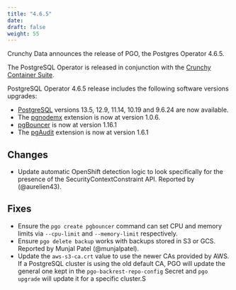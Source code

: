 ```yaml
---
title: "4.6.5"
date:
draft: false
weight: 55
---
```


Crunchy Data announces the release of PGO, the Postgres Operator 4.6.5.

The PostgreSQL Operator is released in conjunction with the [Crunchy Container Suite](https://github.com/CrunchyData/crunchy-containers/).

PostgreSQL Operator 4.6.5 release includes the following software versions upgrades:

- [PostgreSQL](https://www.postgresql.org) versions 13.5, 12.9, 11.14, 10.19 and 9.6.24 are now available.
- The [pgnodemx](https://github.com/CrunchyData/pgnodemx) extension is now at version 1.0.6.
- [pgBouncer](https://www.pgbouncer.org/) is now at version 1.16.1
- The [pgAudit](https://github.com/pgaudit/pgaudit) extension is now at version 1.6.1

## Changes

- Update automatic OpenShift detection logic to look specifically for the presence of the SecurityContextConstraint API. Reported by (@aurelien43).

## Fixes

- Ensure the `pgo create pgbouncer` command can set CPU and memory limits via `--cpu-limit` and `--memory-limit` respectively.
- Ensure `pgo delete backup` works with backups stored in S3 or GCS. Reported by Munjal Patel (@munjalpatel).
- Update the `aws-s3-ca.crt` value to use the newer CAs provided by AWS. If a PostgreSQL cluster is using the old default CA, PGO will update the general one kept in the `pgo-backrest-repo-config` Secret and `pgo upgrade` will update it for a specific cluster.S
